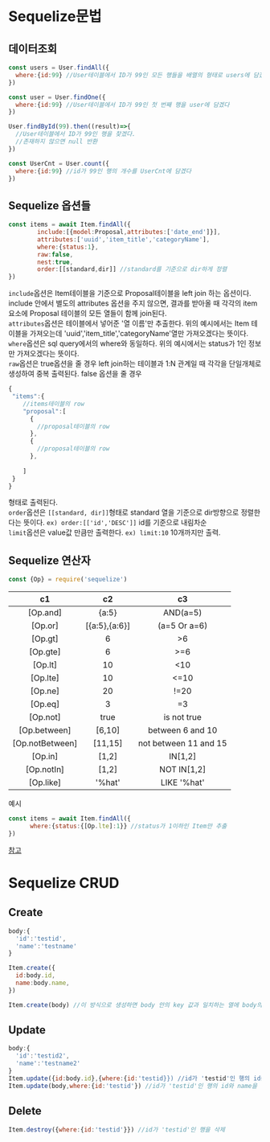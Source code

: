 # Sequelize문법      
## 데이터조회  
```javascript
const users = User.findAll({
  where:{id:99} //User테이블에서 ID가 99인 모든 행들을 배열의 형태로 users에 담겠다
})

const user = User.findOne({
  where:{id:99} //User테이블에서 ID가 99인 첫 번째 행을 user에 담겠다
})

User.findById(99).then((result)=>{
  //User테이블에서 ID가 99인 행을 찾겠다.
  //존재하지 않으면 null 반환
})

const UserCnt = User.count({
  where:{id:99} //id가 99인 행의 개수를 UserCnt에 담겠다
})
```    
## Sequelize 옵션들
```javascript
const items = await Item.findAll({
        include:[{model:Proposal,attributes:['date_end']}], 
        attributes:['uuid','item_title','categoryName'],
        where:{status:1},
        raw:false, 
        nest:true, 
        order:[[standard,dir]] //standard를 기준으로 dir하게 정렬
})
```  
`include`옵션은 Item테이블을 기준으로 Proposal테이블을 left join 하는 옵션이다. include 안에서 별도의 attributes 옵션을 주지 않으면, 결과를 받아올 때 각각의 item 요소에 Proposal 테이블의 모든 열들이 함께 join된다.  
`attributes`옵션은 테이블에서 넣어준 '열 이름'만 추출한다. 위의 예시에서는 Item 테이블을 가져오는데 'uuid','item_title','categoryName'열만 가져오겠다는 뜻이다.  
`where`옵션은 sql query에서의 where와 동일하다. 위의 예시에서는 status가 1인 정보만 가져오겠다는 뜻이다.  
`raw`옵션은 true옵션을 줄 경우 left join하는 테이블과 1:N 관계일 때 각각을 단일개체로 생성하여 중복 출력된다. false 옵션을 줄 경우  
```javascript
{
 "items":{
    //items테이블의 row
    "proposal":[
      {
        //proposal테이블의 row
      },
      {
        //proposal테이블의 row
      },
      
    ]
 }
}
```
형태로 출력된다.  
`order`옵션은 `[[standard, dir]]`형태로 standard 열을 기준으로 dir방향으로 정렬한다는 뜻이다. `ex) order:[['id','DESC']]` id를 기준으로 내림차순  
`limit`옵션은 value값 만큼만 출력한다. `ex) limit:10` 10개까지만 출력.    

## Sequelize 연산자  
```javascript
const {Op} = require('sequelize')
```
c1|c2|c3
:--:|:--:|:--:
[Op.and]|{a:5}|AND(a=5)
[Op.or]|[{a:5},{a:6}]|(a=5 Or a=6)
[Op.gt]|6|>6
[Op.gte]|6|>=6
[Op.lt]|10|<10
[Op.lte]|10|<=10
[Op.ne]|20|!=20
[Op.eq]|3|=3
[Op.not]|true|is not true
[Op.between]|[6,10]|between 6 and 10
[Op.notBetween]|[11,15]|not between 11 and 15
[Op.in]|[1,2]|IN[1,2]
[Op.notIn]|[1,2]|NOT IN[1,2]
[Op.like]|'%hat'|LIKE '%hat'  
예시  
```javascript
const items = await Item.findAll({
      where:{status:{[Op.lte]:1}} //status가 1이하인 Item만 추출
})
```  
[참고](https://velog.io/@cadenzah/sequelize-document-2)      

# Sequelize CRUD  
## Create  
```javascript
body:{
  'id':'testid',
  'name':'testname'
}

Item.create({
  id:body.id,
  name:body.name,
})

Item.create(body) //이 방식으로 생성하면 body 안의 key 값과 일치하는 열에 body의 value 값이 주어지며 생성
```    
## Update
```javascript
body:{
  'id':'testid2',
  'name':'testname2'
}
Item.update({id:body.id},{where:{id:'testid}}) //id가 'testid'인 행의 id를 body.id(testid2)로 수정 
Item.update(body,where:{id:'testid'}) //id가 'testid'인 행의 id와 name을 각각 'testid2','testname2'로 수정
```    
## Delete
```javascript
Item.destroy({where:{id:'testid'}}) //id가 'testid'인 행을 삭제
```
